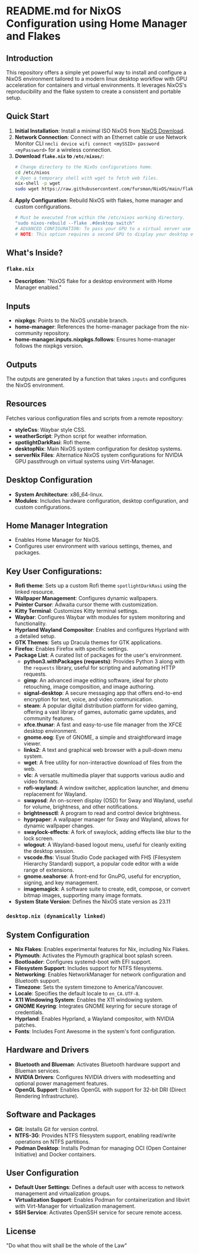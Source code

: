 # README.md for NixOS Configuration using Home Manager and Flakes

## Introduction

This repository offers a simple yet powerful way to install and configure a NixOS environment tailored to a modern linux desktop workflow with GPU acceleration for containers and virtual environments. It leverages NixOS's reproducibility and the flake system to create a consistent and portable setup.

## Quick Start

1. **Initial Installation**: Install a minimal ISO NixOS from [NixOS Download](https://nixos.org/download).
2. **Network Connection**: Connect with an Ethernet cable or use Network Monitor CLI `nmcli device wifi connect <mySSID> password <myPassword>` for a wireless connection.
3. **Download `flake.nix` to `/etc/nixos/`**:
   ```bash
   # Change directory to the NixOs configurations home.
   cd /etc/nixos
   # Open a temporary shell with wget to fetch web files.
   nix-shell -p wget
   sudo wget https://raw.githubusercontent.com/fursman/NixOS/main/flake.nix
   ```
5. **Apply Configuration**: Rebuild NixOS with flakes, home manager and custom configurations.
   ```bash
   # Must be executed from within the /etc/nixos working directory.
   "sudo nixos-rebuild --flake .#desktop switch"
   # ADVANCED CONFIGURATION: To pass your GPU to a virtual server use .#server to rebuild your system with exclusive GPU access for your virtual machine.
   # NOTE: This option requires a second GPU to display your desktop environment and you must update your GPU address in the server.nix config.
   ```

## What's Inside?

### `flake.nix`
- **Description**: "NixOS flake for a desktop environment with Home Manager enabled."
## Inputs

- **nixpkgs**: Points to the NixOS unstable branch.
- **home-manager**: References the home-manager package from the nix-community repository.
- **home-manager.inputs.nixpkgs.follows**: Ensures home-manager follows the nixpkgs version.

## Outputs

The outputs are generated by a function that takes `inputs` and configures the NixOS environment.

## Resources

Fetches various configuration files and scripts from a remote repository:

- **styleCss**: Waybar style CSS.
- **weatherScript**: Python script for weather information.
- **spotlightDarkRasi**: Rofi theme.
- **desktopNix**: Main NixOS system configuration for desktop systems.
- **serverNix Files**: Alternatice NixOS system configurations for NVIDIA GPU passthrough on virtual systems using Virt-Manager.

## Desktop Configuration

- **System Architecture**: x86_64-linux.
- **Modules**: Includes hardware configuration, desktop configuration, and custom configurations.

## Home Manager Integration

- Enables Home Manager for NixOS.
- Configures user environment with various settings, themes, and packages.
  
## Key User Configurations:

- **Rofi theme**: Sets up a custom Rofi theme `spotlightDarkRasi` using the linked resource.
- **Wallpaper Management**: Configures dynamic wallpapers.
- **Pointer Cursor**: Adwaita cursor theme with customization.
- **Kitty Terminal**: Customizes Kitty terminal settings.
- **Waybar**: Configures Waybar with modules for system monitoring and functionality.
- **Hyprland Wayland Compositor**: Enables and configures Hyprland with a detailed setup.
- **GTK Themes**: Sets up Dracula themes for GTK applications.
- **Firefox**: Enables Firefox with specific settings.
- **Package List**: A curated list of packages for the user's environment.
  - **python3.withPackages (requests)**: Provides Python 3 along with the `requests` library, useful for scripting and automating HTTP requests.
  - **gimp**: An advanced image editing software, ideal for photo retouching, image composition, and image authoring.
  - **signal-desktop**: A secure messaging app that offers end-to-end encryption for text, voice, and video communication.
  - **steam**: A popular digital distribution platform for video gaming, offering a vast library of games, automatic game updates, and community features.
  - **xfce.thunar**: A fast and easy-to-use file manager from the XFCE desktop environment.
  - **gnome.eog**: Eye of GNOME, a simple and straightforward image viewer.
  - **links2**: A text and graphical web browser with a pull-down menu system.
  - **wget**: A free utility for non-interactive download of files from the web.
  - **vlc**: A versatile multimedia player that supports various audio and video formats.
  - **rofi-wayland**: A window switcher, application launcher, and dmenu replacement for Wayland.
  - **swayosd**: An on-screen display (OSD) for Sway and Wayland, useful for volume, brightness, and other notifications.
  - **brightnessctl**: A program to read and control device brightness.
  - **hyprpaper**: A wallpaper manager for Sway and Wayland, allows for dynamic wallpaper changes.
  - **swaylock-effects**: A fork of swaylock, adding effects like blur to the lock screen.
  - **wlogout**: A Wayland-based logout menu, useful for cleanly exiting the desktop session.
  - **vscode.fhs**: Visual Studio Code packaged with FHS (Filesystem Hierarchy Standard) support, a popular code editor with a wide range of extensions.
  - **gnome.seahorse**: A front-end for GnuPG, useful for encryption, signing, and key management.
  - **imagemagick**: A software suite to create, edit, compose, or convert bitmap images, supporting many image formats.
- **System State Version**: Defines the NixOS state version as 23.11

### `desktop.nix (dynamically linked)`

## System Configuration

- **Nix Flakes**: Enables experimental features for Nix, including Nix Flakes.
- **Plymouth**: Activates the Plymouth graphical boot splash screen.
- **Bootloader**: Configures systemd-boot with EFI support.
- **Filesystem Support**: Includes support for NTFS filesystems.
- **Networking**: Enables NetworkManager for network configuration and Bluetooth support.
- **Timezone**: Sets the system timezone to America/Vancouver.
- **Locale**: Specifies the default locale to `en_CA.UTF-8`.
- **X11 Windowing System**: Enables the X11 windowing system.
- **GNOME Keyring**: Integrates GNOME keyring for secure storage of credentials.
- **Hyprland**: Enables Hyprland, a Wayland compositor, with NVIDIA patches.
- **Fonts**: Includes Font Awesome in the system's font configuration.

## Hardware and Drivers

- **Bluetooth and Blueman**: Activates Bluetooth hardware support and Blueman services.
- **NVIDIA Drivers**: Configures NVIDIA drivers with modesetting and optional power management features.
- **OpenGL Support**: Enables OpenGL with support for 32-bit DRI (Direct Rendering Infrastructure).

## Software and Packages

- **Git**: Installs Git for version control.
- **NTFS-3G**: Provides NTFS filesystem support, enabling read/write operations on NTFS partitions.
- **Podman Desktop**: Installs Podman for managing OCI (Open Container Initiative) and Docker containers.

## User Configuration

- **Default User Settings**: Defines a default user with access to network management and virtualization groups.
- **Virtualization Support**: Enables Podman for containerization and libvirt with Virt-Manager for virtualization management.
- **SSH Service**: Activates OpenSSH service for secure remote access.

## License

"Do what thou wilt shall be the whole of the Law"
